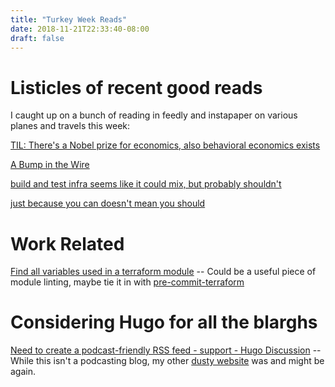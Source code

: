 ```yaml
---
title: "Turkey Week Reads"
date: 2018-11-21T22:33:40-08:00
draft: false
---
```


# Listicles of recent good reads

I caught up on a bunch of reading in feedly and instapaper on various planes and travels this week:

[TIL: There's a Nobel prize for economics, also behavioral economics exists](http://freakonomics.com/podcast/richard-thaler/)

[A Bump in the Wire](https://apenwarr.ca/log/?m=201808)

[build and test infra seems like it could mix, but probably shouldn't](https://medium.com/@thomas.shaw78/splitting-build-and-test-infrastructure-d10a03f9c1f9)

[just because you can doesn't mean you should](https://utcc.utoronto.ca/~cks/space/blog/linux/ZombieDistroVersions)

# Work Related
[Find all variables used in a terraform module](https://blog.yo61.com/find-all-variables-used-in-a-terraform-module-2/) -- Could be a useful piece of module linting, maybe tie it in with [pre-commit-terraform](https://github.com/antonbabenko/pre-commit-terraform)

# Considering Hugo for all the blarghs
[Need to create a podcast-friendly RSS feed - support - Hugo Discussion](https://discourse.gohugo.io/t/need-to-create-a-podcast-friendly-rss-feed/1727/12) -- While this isn't a podcasting blog, my other [dusty website](https://dollarbinsins.com) was and might be again.


